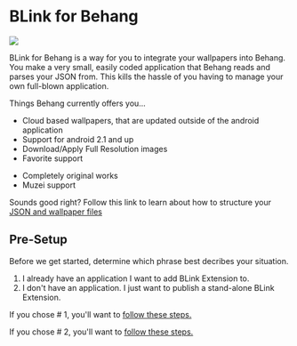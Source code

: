 <h1>BLink for Behang</h1>
<a href="http://imgur.com/JDrK8sc"><img src="http://i.imgur.com/JDrK8sc.png"/></a>
<P>BLink for Behang is a way for you to integrate your wallpapers into Behang. You make a very small, easily coded application that Behang reads and parses your JSON from. This kills the hassle of you having to manage your own full-blown application.</p>
<p>Things Behang currently offers you...</p>
<ul>
    <li>Cloud based wallpapers, that are updated outside of the android application</li>
    <li>Support for android 2.1 and up</li>
    <li>Download/Apply Full Resolution images</li>
    <li>Favorite support</p>
    <li>Completely original works</li>
    <li>Muzei support</li>
</ul>
<p>Sounds good right? Follow this link to learn about how to structure your <a href="http://knok.in/?page_id=1301">JSON and wallpaper files</a>

<h2>Pre-Setup</h2>
<p>Before we get started, determine which phrase best decribes your situation.</p>
<ol>
    <li>I already have an application I want to add BLink Extension to.</li>
    <li>I don't have an application. I just want to publish a stand-alone BLink Extension.</li>
</ol>

<p>If you chose # 1, you'll want to <a href="https://github.com/AKiniyalocts/BLinkExtension/wiki/Adding-a-BLink-Extension-to-your-application">follow these steps.</a></p>
<p>If you chose # 2, you'll want to <a href="https://github.com/AKiniyalocts/BLinkExtension/wiki/Creating-a-stand-alone-BLink-Extension">follow these steps.</a></p>

